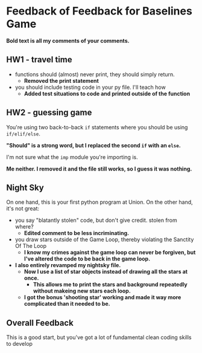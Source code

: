 # Feedback of Feedback for Baselines Game
**Bold text is all my comments of your comments.**
## HW1 - travel time

* functions should (almost) never print, they should simply return.
    * **Removed the print statement**
* you should include testing code in your py file.  I'll teach how
    * **Added test situations to code and printed outside of the function**

## HW2 - guessing game

You're using two back-to-back `if` statements where you should be using `if/elif/else`.

**"Should" is a strong word, but I replaced the second `if` with an `else`.**

I'm not sure what the `imp` module you're importing is.

**Me neither. I removed it and the file still works, so I guess it was nothing.**

## Night Sky

On one hand, this is your first python program at Union.  On the other hand, it's not great:

* you say "blatantly stolen" code, but don't give credit.  stolen from where?
    * **Edited comment to be less incriminating.**
* you draw stars outside of the Game Loop, thereby violating the Sanctity Of The Loop
    * **I know my crimes against the game loop can never be forgiven, but I've altered the code to be back in the game loop.**
* **I also entirely revamped my nightsky file.**
    * **Now I use a list of star objects instead of drawing all the stars at once.**
        * **This allows me to print the stars and background repeatedly without makeing new stars each loop.**
    * **I got the bonus 'shooting star' working and made it way more complicated than it needed to be.**

## Overall Feedback

This is a good start, but you've got a lot of fundamental clean coding skills to develop


